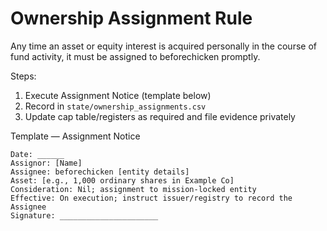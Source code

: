 # Ownership Assignment Rule

Any time an asset or equity interest is acquired personally in the course of fund activity, it must be assigned to beforechicken promptly.

Steps:
1) Execute Assignment Notice (template below)
2) Record in `state/ownership_assignments.csv`
3) Update cap table/registers as required and file evidence privately

Template — Assignment Notice
```
Date: ______
Assignor: [Name]
Assignee: beforechicken [entity details]
Asset: [e.g., 1,000 ordinary shares in Example Co]
Consideration: Nil; assignment to mission‑locked entity
Effective: On execution; instruct issuer/registry to record the Assignee
Signature: ______________________
```
